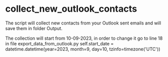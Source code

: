 # collect_new_outlook_contacts

The script will collect new contacts from your Outlook sent emails and will save them in folder Output.

The collection will start from 10-09-2023, in order to change it go to line 18 in file export_data_from_outlook.py
        self.start_date = datetime.datetime(year=2023, month=9, day=10, tzinfo=timezone('UTC'))
